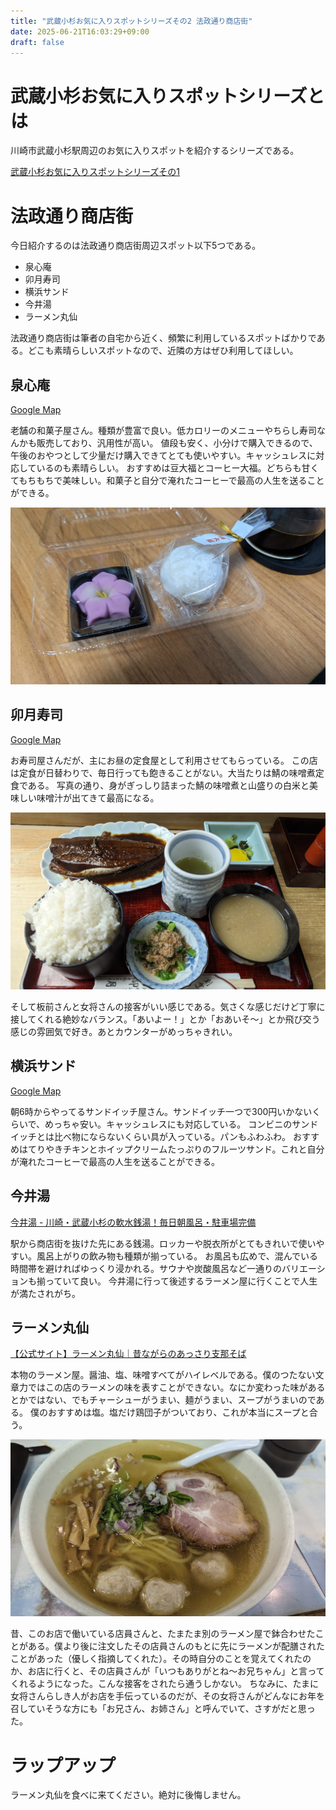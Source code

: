 ```yaml
---
title: "武蔵小杉お気に入りスポットシリーズその2 法政通り商店街"
date: 2025-06-21T16:03:29+09:00
draft: false
---
```


# 武蔵小杉お気に入りスポットシリーズとは
川崎市武蔵小杉駅周辺のお気に入りスポットを紹介するシリーズである。

[武蔵小杉お気に入りスポットシリーズその1](/20230715.md)

# 法政通り商店街
今日紹介するのは法政通り商店街周辺スポット以下5つである。

- 泉心庵
- 卯月寿司
- 横浜サンド
- 今井湯
- ラーメン丸仙

法政通り商店街は筆者の自宅から近く、頻繁に利用しているスポットばかりである。どこも素晴らしいスポットなので、近隣の方はぜひ利用してほしい。

## 泉心庵
[Google Map](https://maps.app.goo.gl/MxLQBHJmbzppq8t69)

老舗の和菓子屋さん。種類が豊富で良い。低カロリーのメニューやちらし寿司なんかも販売しており、汎用性が高い。
値段も安く、小分けで購入できるので、午後のおやつとして少量だけ購入できてとても使いやすい。キャッシュレスに対応しているのも素晴らしい。
おすすめは豆大福とコーヒー大福。どちらも甘くてもちもちで美味しい。和菓子と自分で淹れたコーヒーで最高の人生を送ることができる。

![豆大福と花の和菓子](/2025年6月16日.jpg)

## 卯月寿司
[Google Map](https://maps.app.goo.gl/x5DgaajBeFzZjuZM6)

お寿司屋さんだが、主にお昼の定食屋として利用させてもらっている。
この店は定食が日替わりで、毎日行っても飽きることがない。大当たりは鯖の味噌煮定食である。
写真の通り、身がぎっしり詰まった鯖の味噌煮と山盛りの白米と美味しい味噌汁が出てきて最高になる。

![鯖の味噌煮定食](/2023年1月26日の写真.jpg)

そして板前さんと女将さんの接客がいい感じである。気さくな感じだけど丁寧に接してくれる絶妙なバランス。「あいよー！」とか「おあいそ〜」とか飛び交う感じの雰囲気で好き。あとカウンターがめっちゃきれい。

## 横浜サンド
[Google Map](https://maps.app.goo.gl/m9GyyB7ZsH9HvMNc6)

朝6時からやってるサンドイッチ屋さん。サンドイッチ一つで300円いかないくらいで、めっちゃ安い。キャッシュレスにも対応している。
コンビニのサンドイッチとは比べ物にならないくらい具が入っている。パンもふわふわ。
おすすめはてりやきチキンとホイップクリームたっぷりのフルーツサンド。これと自分が淹れたコーヒーで最高の人生を送ることができる。

## 今井湯
[今井湯 - 川崎・武蔵小杉の軟水銭湯！毎日朝風呂・駐車場完備](https://www.imaiyu.com/)

駅から商店街を抜けた先にある銭湯。ロッカーや脱衣所がとてもきれいで使いやすい。風呂上がりの飲み物も種類が揃っている。
お風呂も広めで、混んでいる時間帯を避ければゆっくり浸かれる。サウナや炭酸風呂など一通りのバリエーションも揃っていて良い。
今井湯に行って後述するラーメン屋に行くことで人生が満たされがち。



## ラーメン丸仙
[【公式サイト】ラーメン丸仙｜昔ながらのあっさり支那そば](https://www.ramen-marusen.com/)

本物のラーメン屋。醤油、塩、味噌すべてがハイレベルである。僕のつたない文章力ではこの店のラーメンの味を表すことができない。なにか変わった味があるとかではない、でもチャーシューがうまい、麺がうまい、スープがうまいのである。
僕のおすすめは塩。塩だけ鶏団子がついており、これが本当にスープと合う。

![塩ラーメン](/2023年4月29日の写真.jpg)

昔、このお店で働いている店員さんと、たまたま別のラーメン屋で鉢合わせたことがある。僕より後に注文したその店員さんのもとに先にラーメンが配膳されたことがあった（優しく指摘してくれた）。その時自分のことを覚えてくれたのか、お店に行くと、その店員さんが「いつもありがとね〜お兄ちゃん」と言ってくれるようになった。こんな接客をされたら通うしかない。
ちなみに、たまに女将さんらしき人がお店を手伝っているのだが、その女将さんがどんなにお年を召していそうな方にも「お兄さん、お姉さん」と呼んでいて、さすがだと思った。

# ラップアップ
ラーメン丸仙を食べに来てください。絶対に後悔しません。


